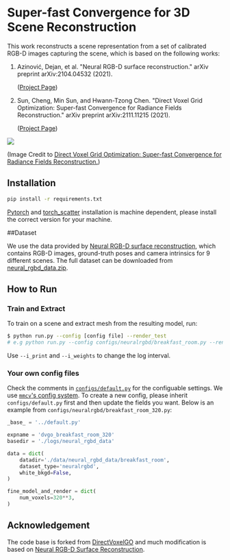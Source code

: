# Super-fast Convergence for 3D Scene Reconstruction

This work reconstructs a scene representation from a set of calibrated RGB-D images capturing the scene, which is based on the following works:

1. Azinović, Dejan, et al. "Neural RGB-D surface reconstruction." arXiv preprint arXiv:2104.04532 (2021).

   ([Project Page](https://dazinovic.github.io/neural-rgbd-surface-reconstruction/))

2. Sun, Cheng, Min Sun, and Hwann-Tzong Chen. "Direct Voxel Grid Optimization: Super-fast Convergence for Radiance Fields Reconstruction." arXiv preprint arXiv:2111.11215 (2021).

   ([Project Page](https://sunset1995.github.io/dvgo/))

![](https://i.imgur.com/mwkg2P1.png)

(Image Credit to [Direct Voxel Grid Optimization: Super-fast Convergence for Radiance Fields Reconstruction.](https://arxiv.org/pdf/2111.11215.pdf))

## Installation

```bash
pip install -r requirements.txt
```
[Pytorch](https://pytorch.org/) and [torch_scatter](https://github.com/rusty1s/pytorch_scatter) installation is machine dependent, please install the correct version for your machine.

##Dataset

We use the data provided by [Neural RGB-D surface reconstruction](https://dazinovic.github.io/neural-rgbd-surface-reconstruction/), which contains RGB-D images, ground-truth poses and camera intrinsics for 9 different scenes. The full dataset can be downloaded from [neural_rgbd_data.zip](http://kaldir.vc.in.tum.de/neural_rgbd/neural_rgbd_data.zip).


## How to Run

### Train and Extract
To train on a scene and extract mesh from the resulting model, run: 

```bash
$ python run.py --config [config file] --render_test
# e.g python run.py --config configs/neuralrgbd/breakfast_room.py --render_test
```
Use `--i_print` and `--i_weights` to change the log interval.

### Your own config files
Check the comments in [`configs/default.py`](./configs/default.py) for the configuable settings.
We use [`mmcv`'s config system](https://mmcv.readthedocs.io/en/latest/understand_mmcv/config.html).
To create a new config, please inherit `configs/default.py` first and then update the fields you want.
Below is an example from `configs/neuralrgbd/breakfast_room_320.py`:

```python
_base_ = '../default.py'

expname = 'dvgo_breakfast_room_320'
basedir = './logs/neural_rgbd_data'

data = dict(
    datadir='./data/neural_rgbd_data/breakfast_room',
    dataset_type='neuralrgbd',
    white_bkgd=False,
)

fine_model_and_render = dict(
    num_voxels=320**3,
)
```

## Acknowledgement
The code base is forked from [DirectVoxelGO](https://github.com/sunset1995/DirectVoxGO) and much modification is based on [Neural RGB-D Surface Reconstruction](https://github.com/dazinovic/neural-rgbd-surface-reconstruction).

